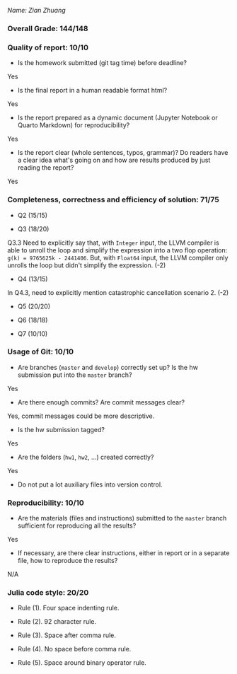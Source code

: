 *Name: Zian Zhuang*

### Overall Grade: 144/148

### Quality of report: 10/10

-   Is the homework submitted (git tag time) before deadline? 

Yes

-   Is the final report in a human readable format html? 

Yes

-   Is the report prepared as a dynamic document (Jupyter Notebook or Quarto Markdown) for reproducibility?

Yes

-   Is the report clear (whole sentences, typos, grammar)? Do readers have a clear idea what's going on and how are results produced by just reading the report? 

Yes

### Completeness, correctness and efficiency of solution: 71/75

- Q2 (15/15)


- Q3 (18/20)

Q3.3 Need to explicitly say that, with `Integer` input, the LLVM compiler is able to unroll the loop and simplify the expression into a two flop operation: `g(k) = 9765625k - 2441406`. But, with `Float64` input, the LLVM compiler only unrolls the loop but didn't simplify the expression. (-2)


- Q4 (13/15)

In Q4.3, need to explicitly mention catastrophic cancellation scenario 2. (-2)


- Q5 (20/20)

- Q6 (18/18)

- Q7 (10/10)

	    
### Usage of Git: 10/10

- Are branches (`master` and `develop`) correctly set up? Is the hw submission put into the `master` branch?

Yes

- Are there enough commits? Are commit messages clear? 

Yes, commit messages could be more descriptive.
          
- Is the hw submission tagged?

Yes

- Are the folders (`hw1`, `hw2`, ...) created correctly? 

Yes
  
- Do not put a lot auxiliary files into version control. 

### Reproducibility: 10/10

- Are the materials (files and instructions) submitted to the `master` branch sufficient for reproducing all the results? 

Yes

- If necessary, are there clear instructions, either in report or in a separate file, how to reproduce the results?

N/A

### Julia code style: 20/20

- Rule (1). Four space indenting rule. 

- Rule (2). 92 character rule.

- Rule (3). Space after comma rule.

- Rule (4). No space before comma rule.

- Rule (5). Space around binary operator rule.
